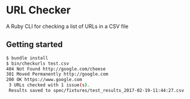 # URL Checker

A Ruby CLI for checking a list of URLs in a CSV file

## Getting started

```sh
$ bundle install
$ bin/checkurls test.csv
404 Not Found http://google.com/cheese
301 Moved Permanently http://google.com
200 OK https://www.google.com
 3 URLs checked with 1 issue(s).
 Results saved to spec/fixtures/test_results_2017-02-19-11:44:27.csv
```
